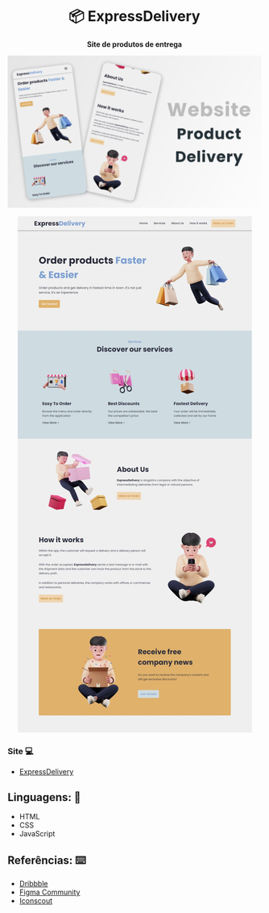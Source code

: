 <h1 align="center">📦 ExpressDelivery</h1>
<p align="center">
  <strong>Site de produtos de entrega</strong>
</p>

<p align="center">
  <img src="assets/img/mobile.png" alt="">
</p>

<p align="center">
  <img src="assets/img/desktop.jpeg" alt="">
</p>

### Site 💻

- [ExpressDelivery](https://deliveryexpress.netlify.app/)

## Linguagens: 🚀
- HTML
- CSS
- JavaScript


## Referências: ⌨️

- [Dribbble](https://dribbble.com/)
- [Figma Community](https://www.figma.com/community/explore)
- [Iconscout](https://iconscout.com/)
